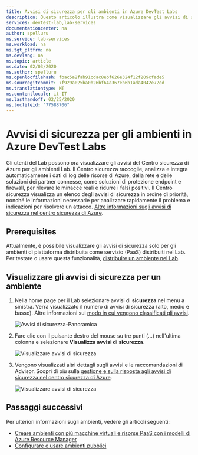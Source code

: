 ```yaml
---
title: Avvisi di sicurezza per gli ambienti in Azure DevTest Labs
description: Questo articolo illustra come visualizzare gli avvisi di sicurezza per un ambiente in DevTest Labs e intraprendere un'azione appropriata.
services: devtest-lab,lab-services
documentationcenter: na
author: spelluru
ms.service: lab-services
ms.workload: na
ms.tgt_pltfrm: na
ms.devlang: na
ms.topic: article
ms.date: 02/03/2020
ms.author: spelluru
ms.openlocfilehash: fbac5a2fab91cdac8ebf626e324f12f209cfade5
ms.sourcegitcommit: 7f929a025ba0b26bf64a367eb6b1ada4042e72ed
ms.translationtype: MT
ms.contentlocale: it-IT
ms.lasthandoff: 02/25/2020
ms.locfileid: "77588706"
---
```

# <a name="security-alerts-for-environments-in-azure-devtest-labs"></a>Avvisi di sicurezza per gli ambienti in Azure DevTest Labs
Gli utenti del Lab possono ora visualizzare gli avvisi del Centro sicurezza di Azure per gli ambienti Lab. Il Centro sicurezza raccoglie, analizza e integra automaticamente i dati di log delle risorse di Azure, della rete e delle soluzioni dei partner connesse, come soluzioni di protezione endpoint e firewall, per rilevare le minacce reali e ridurre i falsi positivi. Il Centro sicurezza visualizza un elenco degli avvisi di sicurezza in ordine di priorità, nonché le informazioni necessarie per analizzare rapidamente il problema e indicazioni per risolvere un attacco. [Altre informazioni sugli avvisi di sicurezza nel centro sicurezza di Azure](../security-center//security-center-alerts-overview.md).  


## <a name="prerequisites"></a>Prerequisites
Attualmente, è possibile visualizzare gli avvisi di sicurezza solo per gli ambienti di piattaforma distribuita come servizio (PaaS) distribuiti nel Lab. Per testare o usare questa funzionalità, [distribuire un ambiente nel Lab](devtest-lab-create-environment-from-arm.md). 

## <a name="view-security-alerts-for-an-environment"></a>Visualizzare gli avvisi di sicurezza per un ambiente

1. Nella home page per il Lab selezionare avvisi di **sicurezza** nel menu a sinistra. Verrà visualizzato il numero di avvisi di sicurezza (alto, medio e basso). Altre informazioni sul [modo in cui vengono classificati gli avvisi](../security-center/security-center-alerts-overview.md#how-are-alerts-classified).

    ![Avvisi di sicurezza-Panoramica](./media/environment-security-alerts/security-alerts-overview-page.png)
2. Fare clic con il pulsante destro del mouse su tre punti (...) nell'ultima colonna e selezionare **Visualizza avvisi di sicurezza**. 

    ![Visualizzare avvisi di sicurezza](./media/environment-security-alerts/view-security-alerts-menu.png)
    
3. Vengono visualizzati altri dettagli sugli avvisi e le raccomandazioni di Advisor. Scopri di più sulla [gestione e sulla risposta agli avvisi di sicurezza nel centro sicurezza di Azure](../security-center/security-center-managing-and-responding-alerts.md).

    ![Visualizzare avvisi di sicurezza](./media/environment-security-alerts/advisor-recommendations.png)


## <a name="next-steps"></a>Passaggi successivi
Per ulteriori informazioni sugli ambienti, vedere gli articoli seguenti:

- [Creare ambienti con più macchine virtuali e risorse PaaS con i modelli di Azure Resource Manager](devtest-lab-create-environment-from-arm.md)
- [Configurare e usare ambienti pubblici](devtest-lab-configure-use-public-environments.md)

